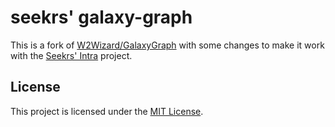 # seekrs' galaxy-graph

This is a fork of [W2Wizard/GalaxyGraph](https://github.com/W2Wizard/GalaxyGraph) with some changes to make it work with the [Seekrs' Intra](https://ext.seekrs.top) project.

## License

This project is licensed under the [MIT License](./LICENSE).
